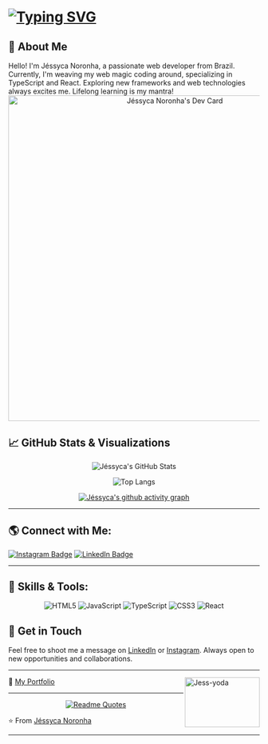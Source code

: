 #  [![Typing SVG](https://readme-typing-svg.demolab.com?font=Fira+Code&size=30&pause=500&color=F74C98&width=435&lines=%F0%9F%91%A9%F0%9F%8F%BE%E2%80%8D%F0%9F%92%BB++J%C3%A9ssyca+Noronha+;I'm+a+Software+Developer)](https://git.io/typing-svg)


## 🚀 About Me

<div>Hello! I'm Jéssyca Noronha, a passionate web developer from Brazil. Currently, I'm weaving my web magic coding around, specializing in TypeScript and React. Exploring new frameworks and web technologies always excites me. Lifelong learning is my mantra!<div>

  
<div align="center"><a href="https://app.daily.dev/jssycanoronha"><img src="https://api.daily.dev/devcards/v2/5xDPTnSuB8u0vLzcjg5Kp.png?r=xdw&type=wide" width="652" alt="Jéssyca Noronha's Dev Card"/></a></div>


## 📈 GitHub Stats & Visualizations

<div align="center">

![Jéssyca's GitHub Stats](https://github-readme-stats.vercel.app/api?username=jessycanoronha&show_icons=true&theme=dracula&include_all_commits=true&count_private=true)

![Top Langs](https://github-readme-stats.vercel.app/api/top-langs/?username=jessycanoronha&layout=compact&langs_count=7&theme=dracula)

[![Jéssyca's github activity graph](https://activity-graph.herokuapp.com/graph?username=jessycanoronha&theme=dracula)](https://github.com/jessycanoronha)

</div>

---

## 🌎 Connect with Me:

[![Instagram Badge](https://img.shields.io/badge/-Instagram-%23E4405F?style=flat-square&logo=instagram&logoColor=white)](https://www.instagram.com/jessycanoronhaa/)
[![LinkedIn Badge](https://img.shields.io/badge/-LinkedIn-%230077B5?style=flat-square&logo=linkedin&logoColor=white)](https://www.linkedin.com/in/jessyca-rozeene/)

---

## 💼 Skills & Tools:

<div align="center">

![HTML5](https://img.shields.io/badge/-HTML5-%23E34F26?style=flat-square&logo=html5)
![JavaScript](https://img.shields.io/badge/-JavaScript-%23323330?style=flat-square&logo=javascript)
![TypeScript](https://img.shields.io/badge/-TypeScript-%23007ACC?style=flat-square&logo=typescript)
![CSS3](https://img.shields.io/badge/-CSS3-%231572B6?style=flat-square&logo=css3)
![React](https://img.shields.io/badge/-React-%2320232a?style=flat-square&logo=react)

</div>

## 💌 Get in Touch

Feel free to shoot me a message on [LinkedIn](https://www.linkedin.com/in/jessyca-rozeene/) or [Instagram](https://www.instagram.com/jessycanoronhaa/). Always open to new opportunities and collaborations.

---

💼 [My Portfolio](https://github.com/Jessycanoronha/J)
  <img align="right" alt="Jess-yoda" width="150" height="100" src="https://media.giphy.com/media/akbme2WYZCNLW/giphy.gif">

---
<div align="center">
 
[![Readme Quotes](https://quotes-github-readme.vercel.app/api?type=horizontal&theme=dark)](https://github.com/piyushsuthar/github-readme-quotes)

</div>

⭐️ From [Jéssyca Noronha](https://github.com/Jessycanoronha)

---
